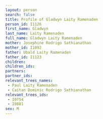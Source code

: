 ```yaml
---
layout: person
search: false
title: Profile of Gladwyn Laity Ramenaden
person_id: I1126
first_name: Gladwyn
last_name: Laity Ramenaden
full_name: Gladwyn Laity Ramenaden
mother: Josephine Rodrigo Sathianathan
mother_id: I1092
father: Ubald Laity Ramenaden
father_id: I1123
children:
children_ids:
partners:
partner_ids:
relevant_trees_names:
 - Paul Laity Ramenaden
 - Caitan Dominic Rodrigo Sathianathan
relevant_trees_ids:
 - I0754
 - I0881
sex: M
---
```


